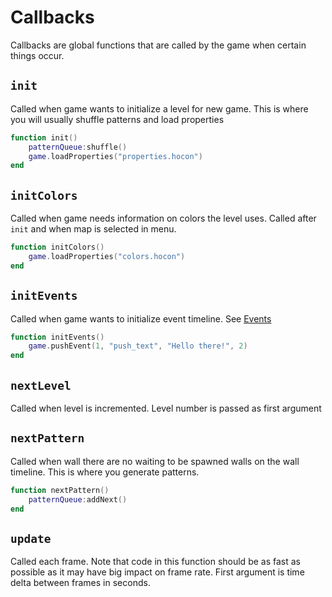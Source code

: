 # Callbacks
Callbacks are global functions that are called by the game when
certain things occur.

## `init`
Called when game wants to initialize a level for new game. This is where
you will usually shuffle patterns and load properties

```lua
function init()
    patternQueue:shuffle()
    game.loadProperties("properties.hocon")
end
```

## `initColors`
Called when game needs information on colors the level uses. Called after `init`
and when map is selected in menu.
```lua
function initColors()
    game.loadProperties("colors.hocon")
end
```

## `initEvents`
Called when game wants to initialize event timeline. See [Events](events.md)
```lua
function initEvents()
    game.pushEvent(1, "push_text", "Hello there!", 2)
end
```

## `nextLevel`
Called when level is incremented. Level number is passed as first argument

## `nextPattern`
Called when wall there are no waiting to be spawned walls on the wall
timeline. This is where you generate patterns.

```lua
function nextPattern()
    patternQueue:addNext()
end
```

## `update`
Called each frame. Note that code in this function should be as fast as
possible as it may have big impact on frame rate. First argument is time delta
between frames in seconds.

